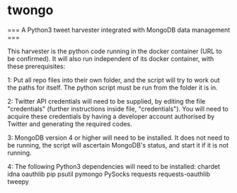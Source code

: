 # twongo

=== A Python3 tweet harvester integrated with MongoDB data management ===

This harvester is the python code running in the docker container (URL to be confirmed).
It will also run independent of its docker container, with these prerequisites:

1: Put all repo files into their own folder, and the script will try to work out the paths for itself.
The python script must be run from the folder it is in.

2: Twitter API credentials will need to be supplied, by editing the file "credentials"
(further instructions inside file, "credentials"). You will need to acquire these
credentials by having a developer account authorised by Twitter and generating
the required codes.

3: MongoDB version 4 or higher will need to be installed. It does not need to be running,
the script will ascertain MongoDB's status, and start it if it is not running.

4: The following Python3 dependencies will need to be installed:
chardet
idna
oauthlib
pip
psutil
pymongo
PySocks
requests
requests-oauthlib
tweepy  

